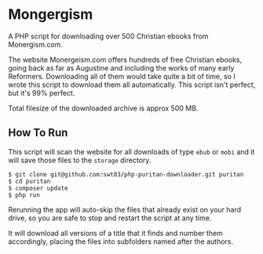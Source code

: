 # Mongergism

A PHP script for downloading over 500 Christian ebooks from Monergism.com.

The website Monergeism.com offers hundreds of free Christian ebooks, going back as far as Augustine and including the works of many early Reformers.  Downloading all of them would take quite a bit of time, so I wrote this script to download them all automatically.  This script isn't perfect, but it's 99% perfect.

Total filesize of the downloaded archive is approx 500 MB.

## How To Run

This script will scan the website for all downloads of type ``ebub`` or ``mobi`` and it will save those files to the ``storage`` directory.

```
$ git clone git@github.com:swt83/php-puritan-downloader.git puritan
$ cd puritan
$ composer update
$ php run
```

Rerunning the app will auto-skip the files that already exist on your hard drive, so you are safe to stop and restart the script at any time.

It will download all versions of a title that it finds and number them accordingly, placing the files into subfolders named after the authors.